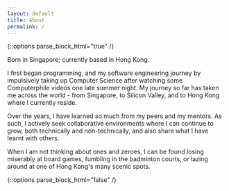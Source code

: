 ```yaml
---
layout: default
title: About
permalink: /
---
```

{::options parse_block_html="true" /}
<div class="about-page">
Born in Singapore; currently based in Hong Kong.

I first began programming, and my software engineering journey by impulsively taking up Computer Science after watching some Computerphile videos one late summer night. My journey so far has taken me across the world - from Singapore, to Silicon Valley, and to Hong Kong where I currently reside.

Over the years, I have learned so much from my peers and my mentors. As such, I actively seek collaborative environments where I can continue to grow, both technically and non-technically, and also share what I have learnt with others.

When I am not thinking about ones and zeroes, I can be found losing miserably at board games, fumbling in the badminton courts, or lazing around at one of Hong Kong's many scenic spots.
</div>
{::options parse_block_html="false" /}
